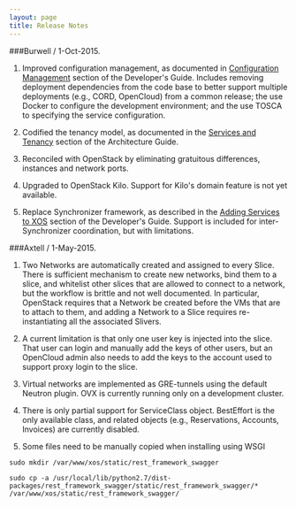 ```yaml
---
layout: page
title: Release Notes
---
```


###Burwell / 1-Oct-2015.

1. Improved configuration management, as documented in [Configuration
   Management](../2_developer/#config-mgmt) section of the Developer's
   Guide. Includes removing deployment dependencies from the code base
   to better support multiple deployments (e.g., CORD, OpenCloud) from
   a common release; the use Docker to configure the development
   environment; and the use TOSCA to specifying the service
   configuration.

2. Codified the tenancy model, as documented in the [Services and
   Tenancy](../0_overview.md/#service-tenancy) section of the
   Architecture Guide.

3. Reconciled with OpenStack by eliminating gratuitous differences,
   instances and network ports.

4. Upgraded to OpenStack Kilo. Support for Kilo's domain feature
   is not yet available.

5. Replace Synchronizer framework, as described in
   the [Adding Services to XOS](../2_developer/#adding-services)
   section of the Developer's Guide. Support is included for
   inter-Synchronizer coordination, but with limitations.

###Axtell / 1-May-2015.

1. Two Networks are automatically created and assigned to every
   Slice. There is sufficient mechanism to create new networks, bind
   them to a slice, and whitelist other slices that are allowed to
   connect to a network, but the workflow is brittle and not well
   documented. In particular, OpenStack requires that a
   Network be created before the VMs that are to attach to them, and
   adding a Network to a Slice requires re-instantiating all the
   associated Slivers.

2. A current limitation is that only one user key is injected into the
   slice. That user can login and manually add the keys of other users,
   but an OpenCloud admin also needs to add the keys to the account used
   to support proxy login to the slice.

3. Virtual networks are implemented as GRE-tunnels using the default
   Neutron plugin. OVX is currently running only on a development
   cluster.

4. There is only partial support for ServiceClass object.
   BestEffort is the only available class, and related objects
   (e.g., Reservations, Accounts, Invoices) are currently disabled.

5. Some files need to be manually copied when installing using WSGI

```
sudo mkdir /var/www/xos/static/rest_framework_swagger

sudo cp -a /usr/local/lib/python2.7/dist-packages/rest_framework_swagger/static/rest_framework_swagger/* /var/www/xos/static/rest_framework_swagger/
```



